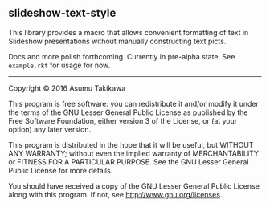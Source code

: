slideshow-text-style
--------------------

This library provides a macro that allows convenient formatting of text
in Slideshow presentations without manually constructing text picts.

Docs and more polish forthcoming. Currently in pre-alpha state.
See `example.rkt` for usage for now.

---

Copyright © 2016 Asumu Takikawa

This program is free software: you can redistribute it and/or modify it under
the terms of the GNU Lesser General Public License as published by the Free
Software Foundation, either version 3 of the License, or (at your option) any
later version.

This program is distributed in the hope that it will be useful, but WITHOUT ANY
WARRANTY; without even the implied warranty of MERCHANTABILITY or FITNESS FOR A
PARTICULAR PURPOSE.  See the GNU Lesser General Public License for more
details.

You should have received a copy of the GNU Lesser General Public License along
with this program.  If not, see http://www.gnu.org/licenses.
